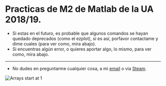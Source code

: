# Practicas de M2 de Matlab de la UA 2018/19.

- Si estas en el futuro, es probable que algunos comandos se hayan quedado deprecados (como el ezplot), si es así, porfavor contactame y dime cuales (para ver como, mira abajo).
- Si encuentras algún error, o quieres aportar algo, lo mismo, para ver como, mira abajo.
---------------------
- No dudes en preguntarme cualquier cosa, a mi [email](mailto:frenzoid@protonmail.com) o via [Steam](https://steamcommunity.com/id/MrFren/).




![Arrays start at 1](https://scontent.fbcn9-1.fna.fbcdn.net/v/t1.0-9/28685595_1838776273087660_1967059895312823694_n.png?_nc_cat=111&_nc_ht=scontent.fbcn9-1.fna&oh=32fa29e3d2d555f9edeffbc2592ee5d3&oe=5D3F25FB)
